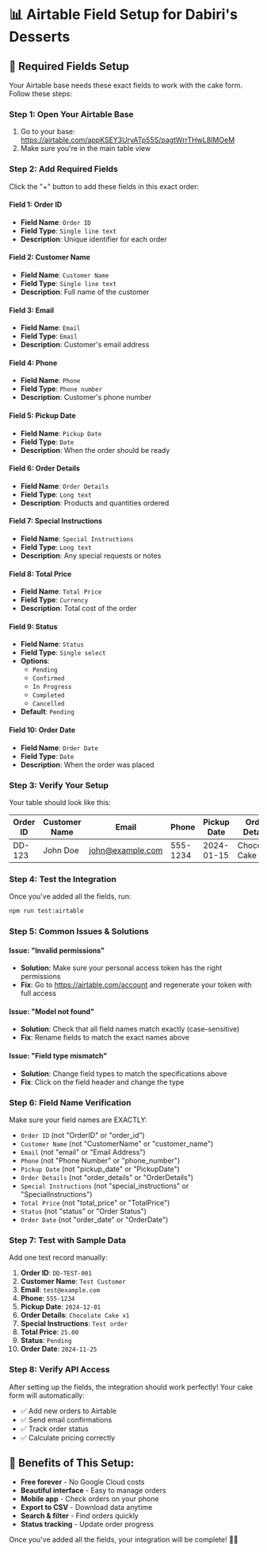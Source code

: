# 📊 Airtable Field Setup for Dabiri's Desserts

## 🎯 **Required Fields Setup**

Your Airtable base needs these exact fields to work with the cake form. Follow these steps:

### **Step 1: Open Your Airtable Base**
1. Go to your base: https://airtable.com/appKSEY3UryATp55S/pagtWrrTHwL8IMOeM
2. Make sure you're in the main table view

### **Step 2: Add Required Fields**

Click the "+" button to add these fields in this exact order:

#### **Field 1: Order ID**
- **Field Name**: `Order ID`
- **Field Type**: `Single line text`
- **Description**: Unique identifier for each order

#### **Field 2: Customer Name**
- **Field Name**: `Customer Name`
- **Field Type**: `Single line text`
- **Description**: Full name of the customer

#### **Field 3: Email**
- **Field Name**: `Email`
- **Field Type**: `Email`
- **Description**: Customer's email address

#### **Field 4: Phone**
- **Field Name**: `Phone`
- **Field Type**: `Phone number`
- **Description**: Customer's phone number

#### **Field 5: Pickup Date**
- **Field Name**: `Pickup Date`
- **Field Type**: `Date`
- **Description**: When the order should be ready

#### **Field 6: Order Details**
- **Field Name**: `Order Details`
- **Field Type**: `Long text`
- **Description**: Products and quantities ordered

#### **Field 7: Special Instructions**
- **Field Name**: `Special Instructions`
- **Field Type**: `Long text`
- **Description**: Any special requests or notes

#### **Field 8: Total Price**
- **Field Name**: `Total Price`
- **Field Type**: `Currency`
- **Description**: Total cost of the order

#### **Field 9: Status**
- **Field Name**: `Status`
- **Field Type**: `Single select`
- **Options**:
  - `Pending`
  - `Confirmed`
  - `In Progress`
  - `Completed`
  - `Cancelled`
- **Default**: `Pending`

#### **Field 10: Order Date**
- **Field Name**: `Order Date`
- **Field Type**: `Date`
- **Description**: When the order was placed

### **Step 3: Verify Your Setup**

Your table should look like this:

| Order ID | Customer Name | Email | Phone | Pickup Date | Order Details | Special Instructions | Total Price | Status | Order Date |
|----------|---------------|-------|-------|-------------|---------------|---------------------|-------------|--------|------------|
| DD-123   | John Doe      | john@example.com | 555-1234 | 2024-01-15 | Chocolate Cake x1 | Extra frosting | $25.00 | Pending | 2024-01-10 |

### **Step 4: Test the Integration**

Once you've added all the fields, run:
```bash
npm run test:airtable
```

### **Step 5: Common Issues & Solutions**

#### **Issue: "Invalid permissions"**
- **Solution**: Make sure your personal access token has the right permissions
- **Fix**: Go to https://airtable.com/account and regenerate your token with full access

#### **Issue: "Model not found"**
- **Solution**: Check that all field names match exactly (case-sensitive)
- **Fix**: Rename fields to match the exact names above

#### **Issue: "Field type mismatch"**
- **Solution**: Change field types to match the specifications above
- **Fix**: Click on the field header and change the type

### **Step 6: Field Name Verification**

Make sure your field names are EXACTLY:
- `Order ID` (not "OrderID" or "order_id")
- `Customer Name` (not "CustomerName" or "customer_name")
- `Email` (not "email" or "Email Address")
- `Phone` (not "Phone Number" or "phone_number")
- `Pickup Date` (not "pickup_date" or "PickupDate")
- `Order Details` (not "order_details" or "OrderDetails")
- `Special Instructions` (not "special_instructions" or "SpecialInstructions")
- `Total Price` (not "total_price" or "TotalPrice")
- `Status` (not "status" or "Order Status")
- `Order Date` (not "order_date" or "OrderDate")

### **Step 7: Test with Sample Data**

Add one test record manually:
1. **Order ID**: `DD-TEST-001`
2. **Customer Name**: `Test Customer`
3. **Email**: `test@example.com`
4. **Phone**: `555-1234`
5. **Pickup Date**: `2024-12-01`
6. **Order Details**: `Chocolate Cake x1`
7. **Special Instructions**: `Test order`
8. **Total Price**: `25.00`
9. **Status**: `Pending`
10. **Order Date**: `2024-11-25`

### **Step 8: Verify API Access**

After setting up the fields, the integration should work perfectly! Your cake form will automatically:
- ✅ Add new orders to Airtable
- ✅ Send email confirmations
- ✅ Track order status
- ✅ Calculate pricing correctly

## 🎉 **Benefits of This Setup:**

- **Free forever** - No Google Cloud costs
- **Beautiful interface** - Easy to manage orders
- **Mobile app** - Check orders on your phone
- **Export to CSV** - Download data anytime
- **Search & filter** - Find orders quickly
- **Status tracking** - Update order progress

Once you've added all the fields, your integration will be complete! 🎂✨
